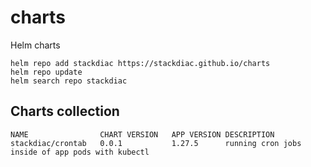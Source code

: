 # charts
Helm charts

~~~
helm repo add stackdiac https://stackdiac.github.io/charts
helm repo update
helm search repo stackdiac
~~~


## Charts collection


~~~
NAME             	CHART VERSION	APP VERSION	DESCRIPTION                                      
stackdiac/crontab	0.0.1        	1.27.5     	running cron jobs inside of app pods with kubectl
~~~
